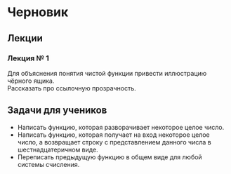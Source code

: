 # Черновик

## Лекции

### Лекция № 1

Для объяснения понятия чистой функции привести иллюстрацию чёрного ящика.  
Рассказать про ссылочную прозрачность.  

## Задачи для учеников

- Написать функцию, которая разворачивает некоторое целое число.
- Написать функцию, которая получает на вход некоторое целое число, а возвращает строку с представлением данного числа в шестнадцатеричном виде.
- Переписать предыдущую функцию в общем виде для любой системы счисления.
